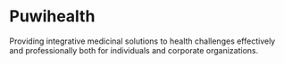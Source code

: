 # Puwihealth
Providing integrative medicinal solutions to health challenges effectively and professionally both for individuals and corporate organizations.
